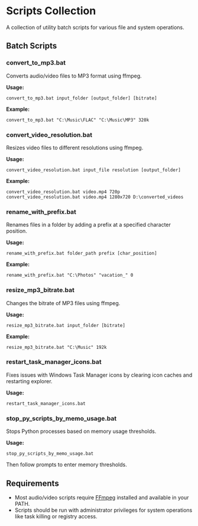 # Scripts Collection

A collection of utility batch scripts for various file and system operations.

## Batch Scripts

### convert_to_mp3.bat

Converts audio/video files to MP3 format using ffmpeg.

**Usage:**

```
convert_to_mp3.bat input_folder [output_folder] [bitrate]
```

**Example:**

```
convert_to_mp3.bat "C:\Music\FLAC" "C:\Music\MP3" 320k
```

### convert_video_resolution.bat

Resizes video files to different resolutions using ffmpeg.

**Usage:**

```
convert_video_resolution.bat input_file resolution [output_folder]
```

**Example:**

```
convert_video_resolution.bat video.mp4 720p
convert_video_resolution.bat video.mp4 1280x720 D:\converted_videos
```

### rename_with_prefix.bat

Renames files in a folder by adding a prefix at a specified character position.

**Usage:**

```
rename_with_prefix.bat folder_path prefix [char_position]
```

**Example:**

```
rename_with_prefix.bat "C:\Photos" "vacation_" 0
```

### resize_mp3_bitrate.bat

Changes the bitrate of MP3 files using ffmpeg.

**Usage:**

```
resize_mp3_bitrate.bat input_folder [bitrate]
```

**Example:**

```
resize_mp3_bitrate.bat "C:\Music" 192k
```

### restart_task_manager_icons.bat

Fixes issues with Windows Task Manager icons by clearing icon caches and restarting explorer.

**Usage:**

```
restart_task_manager_icons.bat
```

### stop_py_scripts_by_memo_usage.bat

Stops Python processes based on memory usage thresholds.

**Usage:**

```
stop_py_scripts_by_memo_usage.bat
```

Then follow prompts to enter memory thresholds.

## Requirements

- Most audio/video scripts require [FFmpeg](https://ffmpeg.org/download.html) installed and available in your PATH.
- Scripts should be run with administrator privileges for system operations like task killing or registry access.
